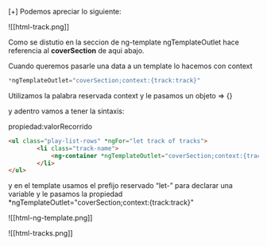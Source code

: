 [+] Podemos apreciar lo siguiente:

![[html-track.png]]

Como se distutio en la seccion de ng-template ngTemplateOutlet hace referencia al **coverSection** de aqui abajo.

Cuando queremos pasarle una data a un template lo hacemos con context

```ts
*ngTemplateOutlet="coverSection;context:{track:track}"
```

Utilizamos la palabra reservada context y le pasamos un objeto ⇒ {}

y adentro vamos a tener la sintaxis:

propiedad:valorRecorrido

```html
<ul class="play-list-rows" *ngFor="let track of tracks">
        <li class="track-name">
            <ng-container *ngTemplateOutlet="coverSection;context:{track:track}"></ng-container>
        </li>
</ul>
```


y en el template usamos el prefijo reservado “let-” para declarar una variable y le pasamos la propiedad *ngTemplateOutlet="coverSection;context:{track:track}"


![[html-ng-template.png]]


![[html-tracks.png]]
